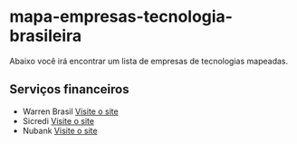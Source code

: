 # mapa-empresas-tecnologia-brasileira

Abaixo você irá encontrar um lista de empresas de tecnologias mapeadas.


## Serviços financeiros

- Warren Brasil [Visite o site](https://warren.com.br/index.html)
- Sicredi [Visite o site](https://www.sicredi.com.br/site/home)
- Nubank [Visite o site](https://nubank.com.br/)
